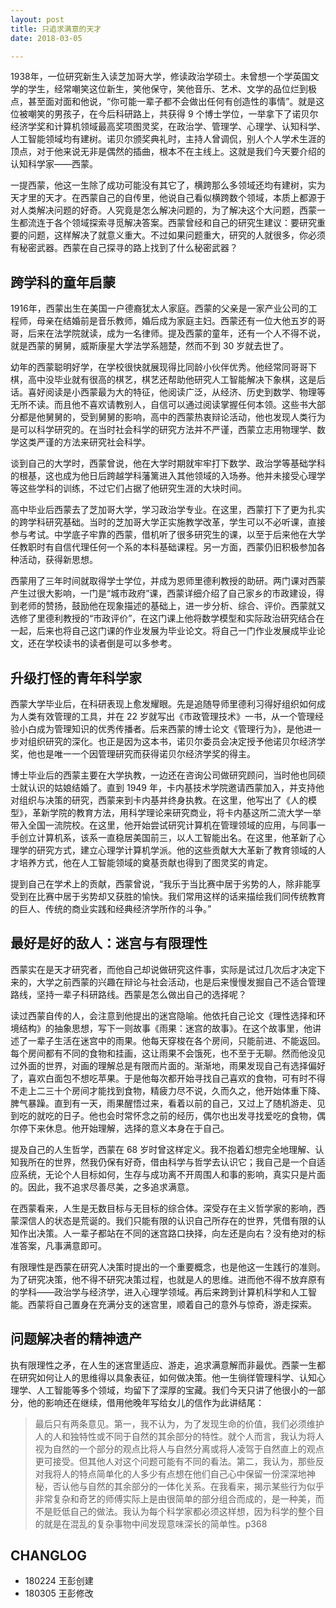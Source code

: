 ```yaml
---
layout: post
title: 只追求满意的天才
date: 2018-03-05

---
```


1938年，一位研究新生入读芝加哥大学，修读政治学硕士。未曾想一个学英国文学的学生，经常嘲笑这位新生，笑他保守，笑他音乐、艺术、文学的品位烂到极点，甚至面对面和他说，“你可能一辈子都不会做出任何有创造性的事情”。就是这位被嘲笑的男孩子，在今后科研路上，共获得 9 个博士学位，一举拿下了诺贝尔经济学奖和计算机领域最高奖项图灵奖，在政治学、管理学、心理学、认知科学、人工智能领域均有建树。诺贝尔颁奖典礼时，主持人曾调侃，别人个人学术生涯的顶点，对于他来说无非是偶然的插曲，根本不在主线上。这就是我们今天要介绍的认知科学家——西蒙。

一提西蒙，他这一生除了成功可能没有其它了，横跨那么多领域还均有建树，实为天才里的天才。在西蒙自己的自传里，他说自己看似横跨数个领域，本质上都源于对人类解决问题的好奇。人究竟是怎么解决问题的，为了解决这个大问题，西蒙一生都流连于各个领域探索寻觅解决答案。西蒙曾经和自己的研究生建议：要研究重要的问题，这样解决了就意义重大。不过如果问题重大，研究的人就很多，你必须有秘密武器。西蒙在自己探寻的路上找到了什么秘密武器？

## 跨学科的童年启蒙

1916年，西蒙出生在美国一户德裔犹太人家庭。西蒙的父亲是一家产业公司的工程师，母亲在结婚前是音乐教师，婚后成为家庭主妇。西蒙还有一位大他五岁的哥哥，后来在法学院就读，成为一名律师。提及西蒙的童年，还有一个人不得不说，就是西蒙的舅舅，威斯康星大学法学系翘楚，然而不到 30 岁就去世了。

幼年的西蒙聪明好学，在学校很快就展现得比同龄小伙伴优秀。他经常同哥哥下棋，高中没毕业就有很高的棋艺，棋艺还帮助他研究人工智能解决下象棋，这是后话。喜好阅读是小西蒙最为大的特征，他阅读广泛，从经济、历史到数学、物理等无所不读。而且他不喜欢请教别人，自信可以通过阅读掌握任何本领。这些书大部分都是他舅舅的，受到舅舅的影响，高中的西蒙热衷辩论活动，他也发现人类行为是可以科学研究的。在当时社会科学的研究方法并不严谨，西蒙立志用物理学、数学这类严谨的方法来研究社会科学。

谈到自己的大学时，西蒙曾说，他在大学时期就牢牢打下数学、政治学等基础学科的根基，这也成为他日后跨越学科藩篱进入其他领域的入场券。他并未接受心理学等这些学科的训练，不过它们占据了他研究生涯的大块时间。

高中毕业后西蒙去了芝加哥大学，学习政治学专业。在这里，西蒙打下了更为扎实的跨学科研究基础。当时的芝加哥大学正实施教学改革，学生可以不必听课，直接参与考试。中学底子牢靠的西蒙，借机听了很多研究生的课，以至于后来他在大学任教职时有自信代理任何一个系的本科基础课程。另一方面，西蒙仍旧积极参加各种活动，获得新思想。

西蒙用了三年时间就取得学士学位，并成为恩师里德利教授的助研。两门课对西蒙产生过很大影响，一门是“城市政府”课，西蒙详细介绍了自己家乡的市政建设，得到老师的赞扬，鼓励他在现象描述的基础上，进一步分析、综合、评价。西蒙就又选修了里德利教授的“市政评价”，在这门课上他将数学模型和实际政治研究结合在一起，后来也将自己这门课的作业发展为毕业论文。将自己一门作业发展成毕业论文，还在学校读书的读者倒是可以多参考。

## 升级打怪的青年科学家

西蒙大学毕业后，在科研表现上愈发耀眼。先是追随导师里德利习得好组织如何成为人类有效管理的工具，并在 22 岁就写出《市政管理技术》一书，从一个管理经验小白成为管理知识的优秀传播者。后来西蒙的博士论文《管理行为》，是他进一步对组织研究的深化。也正是因为这本书，诺贝尔委员会决定授予他诺贝尔经济学奖，他也是唯一一个因管理研究而获得诺贝尔经济学奖的得主。

博士毕业后的西蒙主要在大学执教，一边还在咨询公司做研究顾问，当时他也同硕士就认识的姑娘结婚了。直到 1949 年，卡内基技术学院邀请西蒙加入，并支持他对组织与决策的研究，西蒙来到卡内基并终身执教。在这里，他写出了《人的模型》，革新学院的教育方法，用科学理论来研究商业，将卡内基这所二流大学一举带入全国一流院校。在这里，他开始尝试研究计算机在管理领域的应用，与同事一手创立计算机系，该系一直稳居美国前三，以人工智能出名。在这里，他革新了心理学的研究方式，建立心理学计算机学派。他的这些贡献大大革新了教育领域的人才培养方式，他在人工智能领域的奠基贡献也得到了图灵奖的肯定。

提到自己在学术上的贡献，西蒙曾说，“我乐于当比赛中居于劣势的人，除非能享受到在比赛中居于劣势却又获胜的愉快。我们常用这样的话来描绘我们同传统教育的巨人、传统的商业实践和经典经济学所作的斗争。”

## 最好是好的敌人：迷宫与有限理性

西蒙实在是天才研究者，而他自己却说做研究这件事，实际是试过几次后才决定下来的，大学之前西蒙的兴趣在辩论与社会活动，也是后来慢慢发掘自己不适合管理路线，坚持一辈子科研路线。西蒙是怎么做出自己的选择呢？

读过西蒙自传的人，会注意到他提出的迷宫隐喻。他依托自己论文《理性选择和环境结构》的抽象思想，写下一则故事《雨果：迷宫的故事》。在这个故事里，他讲述了一辈子生活在迷宫中的雨果。他每天穿梭在各个房间，只能前进、不能返回。每个房间都有不同的食物和挂画，这让雨果不会饿死，也不至于无聊。然而他没见过外面的世界，对画的理解总是有限而片面的。渐渐地，雨果发现自己有选择偏好了，喜欢白面包不想吃苹果。于是他每次都开始寻找自己喜欢的食物，可有时不得不走上二三十个房间才能找到食物，精疲力尽不说，久而久之，他开始体重下降、脾气暴躁。直到有一天，雨果醒悟过来，看着以前的自己，又过上了随机游走、见到吃的就吃的日子。他也会时常怀念之前的经历，偶尔也出发寻找爱吃的食物，偶尔停下来休息。他开始理解，选择的意义本身在于自己。

提及自己的人生哲学，西蒙在 68 岁时曾这样定义。我不抱着幻想完全地理解、认知我所在的世界，然我仍保有好奇，借由科学与哲学去认识它；我自己是一个自适应系统，无论个人目标如何，生存与成功离不开周围人和事的影响，真实只是片面的。因此，我不追求尽善尽美，之多追求满意。

在西蒙看来，人生是无数目标与无目标的综合体。深受存在主义哲学家的影响，西蒙深信人的状态是荒诞的。我们只能有限的认识自己所存在的世界，凭借有限的认知作出决策。人一辈子都站在不同的迷宫路口抉择，向左还是向右？没有绝对的标准答案，凡事满意即可。

有限理性是西蒙在研究人决策时提出的一个重要概念，也是他这一生践行的准则。为了研究决策，他不得不研究决策过程，也就是人的思维。进而他不得不放弃原有的学科——政治学与经济学，进入心理学领域。再后来跨到计算机科学和人工智能。西蒙将自己置身在充满分支的迷宫里，顺着自己的意外与惊奇，游走探索。

## 问题解决者的精神遗产

执有限理性之矛，在人生的迷宫里适应、游走，追求满意解而非最优。西蒙一生都在研究如何让人的思维得以具象表征，如何做决策。他一生徜徉管理科学、认知心理学、人工智能等多个领域，均留下了深厚的宝藏。我们今天只讲了他很小的一部分，他的影响还在继续，借用他晚年写给女儿的信作为此讲结尾：

>  最后只有两条意见。第一，我不认为，为了发现生命的价值，我们必须维护人的人和独特性或不同于自然的其余部分的特性。就个人而言，我认为将人视为自然的一个部分的观点比将人与自然分离或将人凌驾于自然直上的观点更可接受。但其他人对这个问题可能有不同的看法。第二，我认为，那些反对我将人的特点简单化的人多少有点想在他们自己心中保留一份深深地神秘，否认他与自然的其余部分的一体化关系。在我看来，揭示某些行为似乎非常复杂和奇艺的师傅实际上是由很简单的部分组合而成的，是一种美，而不是贬低自己的做法。我认为每个科学家都必须这样想，因为科学的整个目的就是在混乱的复杂事物中间发现意味深长的简单性。p368



## CHANGLOG

+ 180224 王彭创建
+ 180305 王彭修改

